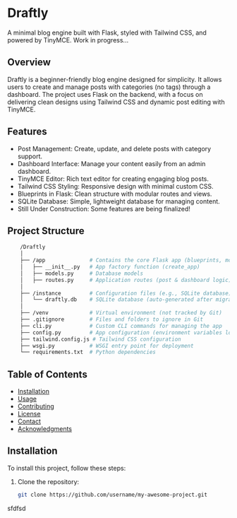 # Draftly
A minimal blog engine built with Flask, styled with Tailwind CSS, and powered by TinyMCE. Work in progress...

## Overview
Draftly is a beginner-friendly blog engine designed for simplicity. It allows users to create and manage posts with categories (no tags) through a dashboard. The project uses Flask on the backend, with a focus on delivering clean designs using Tailwind CSS and dynamic post editing with TinyMCE.

## Features
- Post Management: Create, update, and delete posts with category support.
- Dashboard Interface: Manage your content easily from an admin dashboard.
- TinyMCE Editor: Rich text editor for creating engaging blog posts.
- Tailwind CSS Styling: Responsive design with minimal custom CSS.
- Blueprints in Flask: Clean structure with modular routes and views.
- SQLite Database: Simple, lightweight database for managing content.
- Still Under Construction: Some features are being finalized!

## Project Structure
```bash
    /Draftly
    │
    ├── /app              # Contains the core Flask app (blueprints, models, routes)
    │   ├── __init__.py   # App factory function (create_app)
    │   ├── models.py     # Database models
    │   ├── routes.py     # Application routes (post & dashboard logic)
    │
    ├── /instance         # Configuration files (e.g., SQLite database)
    │   └── draftly.db    # SQLite database (auto-generated after migration)
    │
    ├── /venv             # Virtual environment (not tracked by Git)
    ├── .gitignore        # Files and folders to ignore in Git
    ├── cli.py            # Custom CLI commands for managing the app
    ├── config.py         # App configuration (environment variables loaded here)
    ├── tailwind.config.js # Tailwind CSS configuration
    ├── wsgi.py           # WSGI entry point for deployment
    └── requirements.txt  # Python dependencies
```


## Table of Contents
- [Installation](#installation)
- [Usage](#usage)
- [Contributing](#contributing)
- [License](#license)
- [Contact](#contact)
- [Acknowledgments](#acknowledgments)

## Installation
To install this project, follow these steps:

1. Clone the repository:
   ```bash
   git clone https://github.com/username/my-awesome-project.git
sfdfsd